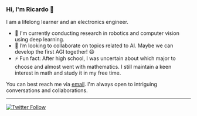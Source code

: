 <!--
**Rotvie/Rotvie** is a ✨ _special_ ✨ repository because its `README.md` (this file) appears on your GitHub profile.
-->

### Hi, I'm Ricardo 👋

I am a lifelong learner and an electronics engineer.

- 🔭 I'm currently conducting research in robotics and computer vision using deep learning.
- 🌱 I’m looking to collaborate on topics related to AI. Maybe we can develop the first AGI together! 😄
- ⚡ Fun fact: After high school, I was uncertain about which major to choose and almost went with mathematics. I still maintain a keen interest in math and study it in my free time.

You can best reach me via [email](mailto:rotvie@gmail.com). I'm always open to intriguing conversations and collaborations.


[youtube]: https://www.youtube.com/@rotvie_official
[goodreads]: https://www.goodreads.com/user/show/146589001-ricardo-huaman-kemper


---
[![Twitter Follow](https://img.shields.io/twitter/follow/rotvie?label=Follow&style=social)](https://twitter.com/rotvie)

